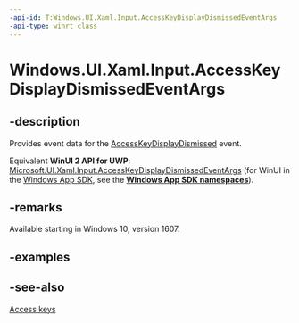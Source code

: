 ```yaml
---
-api-id: T:Windows.UI.Xaml.Input.AccessKeyDisplayDismissedEventArgs
-api-type: winrt class
---
```


<!-- Class syntax.
public class AccessKeyDisplayDismissedEventArgs : Windows.UI.Xaml.Input.IAccessKeyDisplayDismissedEventArgs
-->

# Windows.UI.Xaml.Input.AccessKeyDisplayDismissedEventArgs

## -description
Provides event data for the [AccessKeyDisplayDismissed](../windows.ui.xaml/uielement_accesskeydisplaydismissed.md) event.

Equivalent **WinUI 2 API for UWP**: [Microsoft.UI.Xaml.Input.AccessKeyDisplayDismissedEventArgs](/windows/winui/api/microsoft.ui.xaml.input.accesskeydisplaydismissedeventargs) (for WinUI in the [Windows App SDK](/windows/apps/windows-app-sdk/), see the **[Windows App SDK namespaces](/windows/windows-app-sdk/api/winrt/)**).

## -remarks
Available starting in Windows 10, version 1607.

## -examples

## -see-also
[Access keys](/windows/uwp/design/input/access-keys)
